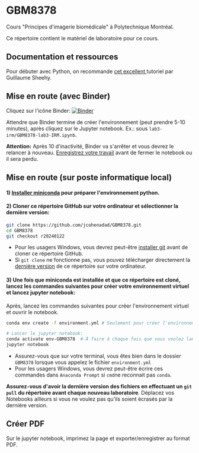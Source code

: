 # GBM8378

Cours "Principes d'imagerie biomédicale" à Polytechnique Montréal.

Ce répertoire contient le matériel de laboratoire pour ce cours.

## Documentation et ressources

Pour débuter avec Python, on recommande [cet excellent ](https://www.youtube.com/playlist?list=PLnzBBbvhjz4X3htDbNF0aJEDVtny48GI0) tutoriel par Guillaume Sheehy.

## Mise en route (avec Binder)
Cliquez sur l'icône Binder:
[![Binder](https://mybinder.org/badge_logo.svg)](https://mybinder.org/v2/gh/jcohenadad/GBM8378/HEAD?urlpath=%2Ftree%2F)

Attendre que Binder termine de créer l'environnement (peut prendre 5-10 minutes), après cliquez sur le Jupyter notebook. Ex.: sous `lab3-irm/GBM8378-lab3-IRM.ipynb`.

**Attention:** Après 10 d'inactivité, Binder va s'arrêter et vous devrez le relancer à nouveau. [Enregistrez votre travail](https://discourse.jupyter.org/t/getting-your-notebook-after-your-binder-has-stopped/3268) avant de fermer le notebook ou il sera perdu.

## Mise en route (sur poste informatique local)
#### 1) [Installer miniconda](https://docs.conda.io/en/latest/miniconda.html) pour préparer l'environnement python.
#### 2) Cloner ce répertoire GitHub sur votre ordinateur et sélectionner la dernière version:
```bash
git clone https://github.com/jcohenadad/GBM8378.git
cd GBM8378
git checkout r20240122
```
- Pour les usagers Windows, vous devrez peut-être [installer git](https://git-scm.com/downloads) avant de cloner ce répertoire GitHub.
- Si `git clone` ne fonctionne pas, vous pouvez télécharger directement la [dernière version](https://github.com/jcohenadad/GBM8378/releases) de ce répertoire sur votre ordinateur.

#### 3) Une fois que miniconda est installée et que ce répertoire est cloné, lancez les commandes suivantes pour créer votre environnement virtuel et lancez jupyter notebook:

Après, lancez les commandes suivantes pour créer l'environnement virtuel et ouvrir le notebook.

```bash
conda env create -f environment.yml # Seulement pour créer l'environnement (peut prendre quelques minutes)

# Lancer le jupyter notebook:
conda activate env-GBM8378  # À faire à chaque fois que vous voulez lancer le notebook
jupyter notebook  
```
- Assurez-vous que sur votre terminal, vous êtes bien dans le dossier `GBM8378` lorsque vous appelez le fichier `environment.yml`
- Pour les usagers Windows, vous devrez peut-être écrire ces commandes dans `Anaconda Prompt` si `cmd`ne reconnait pas `conda`.

**Assurez-vous d'avoir la dernière version des fichiers en effectuant un `git pull` du répertoire avant chaque nouveau laboratoire**. Déplacez vos Notebooks ailleurs si vous ne voulez pas qu'ils soient écrasés par la dernière version.

## Créer PDF
Sur le jupyter notebook, imprimez la page et exporter/enregistrer au format PDF.
